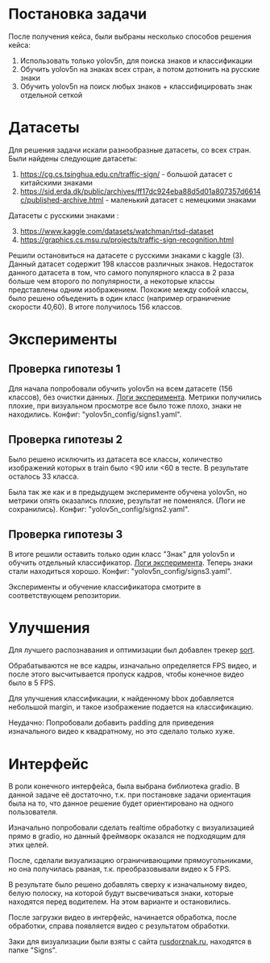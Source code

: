 # Постановка задачи

После получения кейса, были выбраны несколько способов решения кейса:
1. Использовать только yolov5n, для поиска знаков и классификации
2. Обучить yolov5n на знаках всех стран, а потом дотюнить на русские знаки
3. Обучить yolov5n на поиск любых знаков + классифицировать знак отдельной сеткой 

# Датасеты

Для решения задачи искали разнообразные датасеты, со всех стран.
Были найдены следующие датасеты: 
1. https://cg.cs.tsinghua.edu.cn/traffic-sign/ - большой датасет с китайскими знаками 
2. https://sid.erda.dk/public/archives/ff17dc924eba88d5d01a807357d6614c/published-archive.html - маленький датасет с немецкими знаками 

Датасеты с русскими знаками :

3. https://www.kaggle.com/datasets/watchman/rtsd-dataset
4. https://graphics.cs.msu.ru/projects/traffic-sign-recognition.html


Решили остановиться на датасете с русскими знаками с kaggle (3). Данный датасет содержит  198 классов различных знаков. Недостаток данного датасета в том, что самого популярного класса в 2 раза больше чем второго по популярности, а некоторые классы представлены одним изображением. Похожие между собой классы, было решено объеденить в один класс (например ограничение скорости 40,60). В итоге получилось 156 классов.

# Эксперименты

## Проверка гипотезы 1

Для начала попробовали обучить yolov5n на всем датасете (156 классов), без очистки данных. [Логи эксперимента](https://app.clear.ml/projects/e592016f8f08489bb65538d880061378/experiments/f5c71aa76f8e40a99eafbc85d9470f5e/output/execution). Метрики получились плохие, при визуальном просмотре все было тоже плохо, знаки не находились. Конфиг: "yolov5n_config/signs1.yaml".

## Проверка гипотезы 2
Было решено исключить из датасета все классы, количество изображений которых в train было <90 или <60 в тесте. В результате осталось 33 класса. 

Была так же как и в предыдущем эксперименте обучена yolov5n, но метрики опять оказались плохие, результат не поменялся. (Логи не сохранились). Конфиг: "yolov5n_config/signs2.yaml".

## Проверка гипотезы 3

В итоге решили оставить только один класс "Знак" для yolov5n и обучить отдельный классификатор. [Логи эксперимента](https://app.clear.ml/projects/e592016f8f08489bb65538d880061378/experiments/4d3683eb898c4b549bc5e516a7e3b60f/output/execution). Теперь знаки стали находиться хорошо. Конфиг: "yolov5n_config/signs3.yaml".

Эксперименты и обучение классификатора смотрите в соответствующем репозитории.

# Улучшения

Для лучшего распознавания и оптимизации был добавлен трекер [sort](https://github.com/abewley/sort).

Обрабатываются не все кадры, изначально определяется FPS видео, и после этого высчитывается пропуск кадров, чтобы конечное видео было в 5 FPS.

Для улучшения классификации, к найденному bbox добавляется небольшой margin, и такое изображение подается на классификацию.

Неудачно: Попробовали добавить padding для приведения изначального видео к квадратному, но это сделало только хуже.


# Интерфейс

В роли конечного интерфейса, была выбрана библиотека gradio. В данной задаче её достаточно, т.к. при постановке задачи ориентация была на то, что данное решение будет ориентировано на одного пользователя. 

Изначально попробовали сделать realtime обработку с визуализацией прямо в gradio, но данный фреймворк оказался не подходящим для этих целей.

После, сделали визуализацию ограничивающими прямоугольниками, но она получилась рваная, т.к. преобразовывали видео к 5 FPS. 

В результате было решено добавлять сверху к изначальному видео, белую полоску, на которой будут высвечиваться знаки, которые находятся перед водителем. На этом варианте и остановились.

После загрузки видео в интерфейс, начинается обработка, после обработки, справа появляется видео с результатом обработки.

Заки для визуализации были взяты с сайта [rusdorznak.ru](rusdorznak.ru), находятся в папке "Signs".
